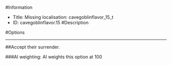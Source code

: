 #Information
 - Title: Missing localisation: cavegoblinflavor_15_t
 - ID: cavegoblinflavor.15
#Description

#Options

___
##Accept their surrender.

###AI weighting:
AI weights this option at 100

